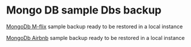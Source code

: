 # Mongo DB sample Dbs backup

[MongoDb M-flix](https://www.mongodb.com/docs/atlas/sample-data/sample-mflix/) sample backup ready to be restored in a local instance


[MongoDb Airbnb](https://www.mongodb.com/docs/atlas/sample-data/sample-airbnb/) sample backup ready to be restored in a local instance

